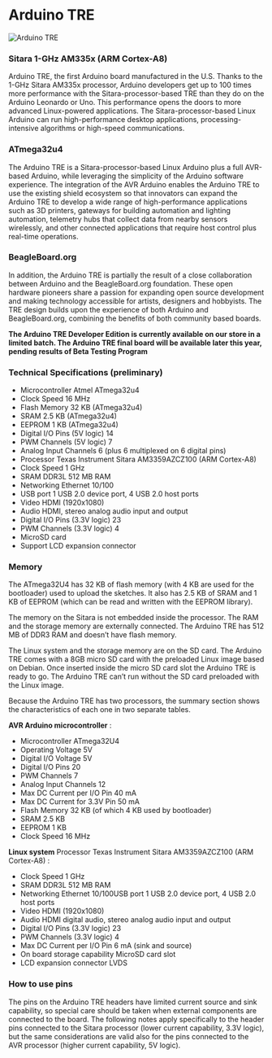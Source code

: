 Arduino TRE 
===========

![Arduino TRE ][1]

[1]: http://arduino.cc/en/uploads/Main/ArduinoTre_LandingPage.jpg

### Sitara 1-GHz AM335x (ARM Cortex-A8)

Arduino TRE, the first Arduino board manufactured in the U.S. Thanks to the 1-GHz Sitara AM335x processor,
Arduino developers get up to 100 times more performance with the Sitara-processor-based TRE than they do on the Arduino Leonardo or Uno. This performance opens the doors to more advanced Linux-powered applications. The Sitara-processor-based Linux Arduino can run high-performance desktop applications, processing-intensive algorithms or high-speed communications.


### ATmega32u4

The Arduino TRE is a Sitara-processor-based Linux Arduino plus a full AVR-based Arduino, while leveraging the simplicity of the Arduino software experience. The integration of the AVR Arduino enables the Arduino TRE to use the existing shield ecosystem so that innovators can expand the Arduino TRE to develop a wide range of high-performance applications such as 3D printers, gateways for building automation and lighting automation, telemetry hubs that collect data from nearby sensors wirelessly, and other connected applications that require host control plus real-time operations.

### BeagleBoard.org

In addition, the Arduino TRE is partially the result of a close collaboration between Arduino and the BeagleBoard.org foundation. These open hardware pioneers share a passion for expanding open source development and making technology accessible for artists, designers and hobbyists. The TRE design builds upon the experience of both Arduino and BeagleBoard.org, combining the benefits of both community based boards.

**The Arduino TRE Developer Edition is currently available on our store in a limited batch. The Arduino TRE final board will be available later this year, pending results of Beta Testing Program** 

### Technical Specifications (preliminary)

+ Microcontroller	Atmel ATmega32u4
+ Clock Speed	16 MHz
+ Flash Memory	32 KB (ATmega32u4)
+ SRAM	2.5 KB (ATmega32u4)
+ EEPROM	1 KB (ATmega32u4)
+ Digital I/O Pins (5V logic)	14
+ PWM Channels (5V logic)	7
+ Analog Input Channels	6 (plus 6 multiplexed on 6 digital pins)
+ Processor	Texas Instrument Sitara AM3359AZCZ100 (ARM Cortex-A8)
+ Clock Speed	1 GHz
+ SRAM	DDR3L 512 MB RAM
+ Networking	Ethernet 10/100
+ USB port	1 USB 2.0 device port, 4 USB 2.0 host ports
+ Video	HDMI (1920x1080)
+ Audio	HDMI, stereo analog audio input and output
+ Digital I/O Pins (3.3V logic)	23
+ PWM Channels (3.3V logic)	4
+ MicroSD card
+ Support LCD expansion connector


### Memory 

The ATmega32U4 has 32 KB of flash memory (with 4 KB are used for the bootloader) used to upload the sketches. It also has 2.5 KB of SRAM and 1 KB of EEPROM (which can be read and written with the EEPROM library). 

The memory on the Sitara is not embedded inside the processor. The RAM and the storage memory are externally connected. The Arduino TRE has 512 MB of DDR3 RAM and doesn’t have flash memory. 

The Linux system and the storage memory are on the SD card. The Arduino TRE comes with a 8GB micro SD card with the preloaded Linux image based on Debian. Once inserted inside the micro SD card slot the Arduino TRE is ready to go. The Arduino TRE can’t run without the SD card preloaded with the Linux image.


Because the Arduino TRE has two processors, the summary section shows the characteristics of each one in two separate tables.
 
**AVR Arduino microcontroller** : 

+ Microcontroller ATmega32U4
+ Operating Voltage 5V
+ Digital I/O Voltage 5V
+ Digital I/O Pins 20
+ PWM Channels 7
+ Analog Input Channels 12
+ Max DC Current per I/O Pin 40 mA
+ Max DC Current for 3.3V Pin 50 mA
+ Flash Memory 32 KB (of which 4 KB used by bootloader)
+ SRAM 2.5 KB
+ EEPROM 1 KB
+ Clock Speed 16 MHz
   
**Linux system** Processor Texas Instrument Sitara AM3359AZCZ100 (ARM Cortex-A8) : 

+ Clock Speed 1 GHz
+ SRAM DDR3L 512 MB RAM
+ Networking Ethernet 10/100USB port 1 USB 2.0 device port, 4 USB 2.0 host ports
+ Video HDMI (1920x1080)
+ Audio HDMI digital audio, stereo analog audio input and output
+ Digital I/O Pins (3.3V logic) 23
+ PWM Channels (3.3V logic) 4
+ Max DC Current per I/O Pin 6 mA (sink and source)
+ On board storage capability MicroSD card slot
+ LCD expansion connector LVDS


### How to use pins

The pins on the Arduino TRE headers have limited current source and sink capability, so special  care should be taken when external components are connected to the board. The following notes apply specifically to the header pins connected to the Sitara processor (lower current capability, 3.3V logic), but the same considerations are valid also for the pins connected to the AVR processor (higher current capability, 5V logic). 

